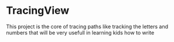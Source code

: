 # TracingView
This project is the core of tracing paths like tracking the letters and numbers that will be very usefull in learning kids how to write
